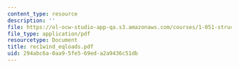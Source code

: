 ```yaml
---
content_type: resource
description: ''
file: https://ol-ocw-studio-app-qa.s3.amazonaws.com/courses/1-051-structural-engineering-design-fall-2003/294abc6a0aa95fe569eda2a9436c51db_rec1wind_eqloads.pdf
file_type: application/pdf
resourcetype: Document
title: rec1wind_eqloads.pdf
uid: 294abc6a-0aa9-5fe5-69ed-a2a9436c51db
---
```


